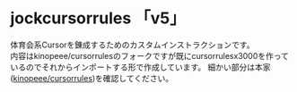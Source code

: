 # jockcursorrules 「v5」


体育会系Cursorを錬成するためのカスタムインストラクションです。  
内容はkinopeee/cursorrulesのフォークですが既にcursorrulesx3000を作っているのでそれからインポートする形で作成しています。
細かい部分は本家([kinopeee/cursorrules](https://github.com/kinopeee/cursorrules))を確認してください。


